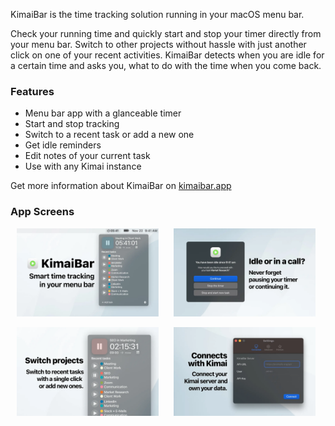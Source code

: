 KimaiBar is the time tracking solution running in your macOS menu bar.

Check your running time and quickly start and stop your timer directly from your menu bar. Switch to other projects without hassle with just another click on one of your recent activities. KimaiBar detects when you are idle for a certain time and asks you, what to do with the time when you come back.

### Features

* Menu bar app with a glanceable timer
* Start and stop tracking
* Switch to a recent task or add a new one
* Get idle reminders
* Edit notes of your current task
* Use with any Kimai instance

Get more information about KimaiBar on <a href="https://kimaibar.app">kimaibar.app</a>

### App Screens

<p>
    <img src="/images/marketplace/ticesoftware-kimaibar-macos-client1.webp" width="45%" style="margin:0 10px">
    <img src="/images/marketplace/ticesoftware-kimaibar-macos-client2.webp" width="45%" style="margin:0 10px">
</p>    
<p>
    <img src="/images/marketplace/ticesoftware-kimaibar-macos-client3.webp" width="45%" style="margin:0 10px">
    <img src="/images/marketplace/ticesoftware-kimaibar-macos-client4.webp" width="45%" style="margin:0 10px">
</p>
